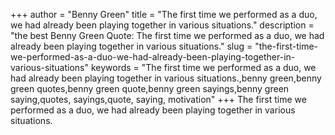 +++
author = "Benny Green"
title = "The first time we performed as a duo, we had already been playing together in various situations."
description = "the best Benny Green Quote: The first time we performed as a duo, we had already been playing together in various situations."
slug = "the-first-time-we-performed-as-a-duo-we-had-already-been-playing-together-in-various-situations"
keywords = "The first time we performed as a duo, we had already been playing together in various situations.,benny green,benny green quotes,benny green quote,benny green sayings,benny green saying,quotes, sayings,quote, saying, motivation"
+++
The first time we performed as a duo, we had already been playing together in various situations.
